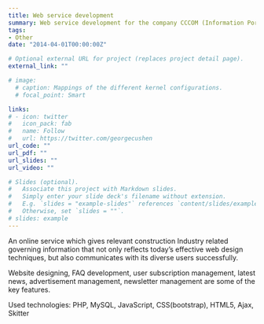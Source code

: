 ```yaml
---
title: Web service development
summary: Web service development for the company CCCOM (Information Portal for National Construction Industry)
tags:
- Other
date: "2014-04-01T00:00:00Z"

# Optional external URL for project (replaces project detail page).
external_link: ""

# image:
  # caption: Mappings of the different kernel configurations.
  # focal_point: Smart

links:
# - icon: twitter
#   icon_pack: fab
#   name: Follow
#   url: https://twitter.com/georgecushen
url_code: ""
url_pdf: ""
url_slides: ""
url_video: ""

# Slides (optional).
#   Associate this project with Markdown slides.
#   Simply enter your slide deck's filename without extension.
#   E.g. `slides = "example-slides"` references `content/slides/example-slides.md`.
#   Otherwise, set `slides = ""`.
# slides: example
---
```


An online service which gives relevant construction Industry related governing information that not only reflects today’s effective web design techniques, but also communicates with its diverse users successfully.

Website designing, FAQ development, user subscription management, latest news, advertisement management, newsletter management are some of the key features.

Used technologies: PHP, MySQL, JavaScript, CSS(bootstrap), HTML5, Ajax, Skitter